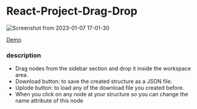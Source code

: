 # React-Project-Drag-Drop


![Screenshot from 2023-01-07 17-01-30](https://user-images.githubusercontent.com/31156267/211173305-d812fd84-e8df-4c01-af62-4f67cbccc84e.png)


[Demo](https://digram.netlify.app/)

### description
- Drag nodes from the sidebar section and drop it inside the workspace area.
- Download button: to save the created structure as a JSON file.
- Uplode button: to load any of the download file you created before.
- When you click on any node at your structure so you can change the name attribute of this node




